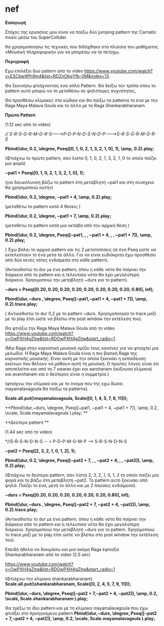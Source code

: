 # nef

**Εισαγωγή**

Στόχος της εργασίας μου είναι να παίξω δύο jumping pattern της Carnatic music μέσω του SuperCollider.

θα χρησιμοποιήσω τις τεχνικές που διδάχθηκα στα πλαίσια του μαθήματος «Μουσική πληροφορική» για να μπορέσω 
να το πετύχω.


**Περιγραφή**

Εχω επιλέξει δυο pattern απο το video 
https://www.youtube.com/watch?v=ESCbw9Ph9m4&list=RDZnObqYfb-0M&index=13. 

Θα ξεκινήσω φτιάχνοντας ενα απλό Pattern. Θα δείξω τον τρόπο οπου το pattern αυτό μπορώ να το μεταθέσω σε ψηλότερες συχνότητες,

Θα προσθέσω κλίμακες στο κώδικα  και θα παίξω τα patterns το ένα με την Raga Maya Malava Goula και το άλλο 
με τη Raga Shankarabharanam.

**Πρώτο Pattern**

(1.12 sec από το video)

*// S-R-S-G-R-M-G-R-S--->P-D-P-N-D-Ṡ-N-D-P--->Ṡ-Ṙ-Ṡ-Ġ-Ṙ-Ṁ-Ġ-Ṙ-Ṡ*

 **Pbind(\dur, 0.2, \degree, Pseq([0, 1, 0, 2, 1, 3, 2, 1, 0], 1), \amp, 0.2).play;**
 
 (Φτιάχνω το πρώτο pattern, σαν λίστα 0, 1, 0, 2, 1, 3, 2, 1, 0 το οποίο παίζει μια φορά)
 
**~pat1 = Pseq([0, 1, 0, 2, 1, 3, 2, 1, 0], 1);**

 (για διευκόλυνση βάζω το pattern στη μεταβλητή ~pat1 και στη συνέχεια θα χρησιμοποιώ αυτήν)
 
 **Pbind(\dur, 0.2, \degree, ~pat1 + 4, \amp, 0.2).play;**
 
(μεταθέτω το pattern κατά 4 θέσεις )

**Pbind(\dur, 0.2, \degree, ~pat1 + 7, \amp, 0.2).play;**

(μεταθέτω το pattern κατά μια οκτάβα από την αρχική θέση )

**Pbind(\dur, 0.2, \degree, Pseq([~pat1, \, \, ~pat1 + 4, \, \, ~pat1 + 7]), \amp, 0.2).play;**

( Έχω βάλει το αρχικό pattern και τις 2 μετατοπίσεις σε ένα Pseq ώστε να εκτελεστούν το ένα μετα το άλλο. 
 Για να είναι ευδιάκριτα έχω προσθέσει από δύο κενές νότες ενδιάμεσα στο κάθε pattern).
 
(Αντικαθιστώ το dur με ένα pattern, όπου η κάθε νότα θα παίρνει την διάρκεια από το pattern και η τελευταία νότα θα  έχει μεγαλύτερη διάρκεια. Χρησιμοποιώ την μεταβλητή ~durs για το pattern).

**~durs = Pseq([0.20, 0.20, 0.20, 0.20, 0.20,  0.20, 0.20, 0.20, 0.80], inf);**

**Pbind(\dur,~durs , \degree, Pseq([~pat1,~pat1 + 4, ~pat1 + 7]), \amp, 0.2).trace.play;**

( Aντικαθιστώ το dur 0,2 με το pattern ~durs. Χρησιμοποίησα το trace μαζί με το play έτσι ώστε να βλέπω στο post window την εκτέλεση του).  

Θα φτιάξω την Raga Maya Malava Goula από το video 
https://www.youtube.com/watch?v=OwPXH4gZitw&list=RDOwPXH4gZitw&start_radio=1.

(Μια Raga στην καρνατική μουσική ορίζει τους κανόνες για να φτιαχτεί μια μελωδία. Η Raga Maya Malava Goula  είναι η πιο βασική Raga της καρνατικής μουσικής. Είναι αυτή με την οποία  ξεκινάει η εκπαίδευση εκείνων που θέλουν να μάθουν αυτή τη μουσική. Ο πρώτος λόγος είναι ότι αποτελείται και από τα 7 swaras έχει  και aarohanam (αύξουσα κλίμακα) και avarohanam και ο δεύτερος είναι η συμμετρία.)

(φτιάχνω την κλίμακα και με το όνομα που της εχω δώσει mayamalavagoula θα παίξω τα patterns).

**Scale.all.put(\mayamalavagoula, Scale([0, 1, 4, 5, 7, 8, 11]));**

**Pbind(\dur,~durs, \degree, Pseq([~pat1, ~pat1 + 4, ~pat1 + 7]), \amp, 0.2,
	\scale, Scale.mayamalavagoula
).play; **



**Δεύτερο pattern **

(1.44 sec από το video)

*//Ṡ-Ṙ-Ṡ-N-D-N-Ṡ -- > P-D-P-M-G-M-P --> S-R-S-N-D-N-S

**~pat2 = Pseq([2, 3, 2, 1, 0, 1, 2], 1);**

**Pbind(\dur, 0.2, \degree, Pseq([~pat2 + 7, \, \, ~pat2 + 4, \, \, ~pat2]), \amp, 0.2).play;**

(Φτιάχνω το δεύτερο pattern, σαν λίστα 2, 3, 2, 1, 0, 1, 2 το οποίο παίζει μια φορά και το βάζω στη μεταβλητή ~pat2. Το pattern αυτό ξεκινάει από ψηλά. Παίζει το ένα, μετά το άλλο και με 2 παύσεις ενδιάμεσα).

**~durs = Pseq([0.20, 0.20, 0.20, 0.20,  0.20, 0.20, 0.80], inf);**

**Pbind(\dur,~durs , \degree, Pseq([~pat2 + 7, ~pat2 + 4,  ~pat2]), \amp, 0.2).trace.play;**

(Αντικαθιστώ το dur με ένα pattern, όπου η κάθε νότα θα παίρνει την διάρκεια από το pattern και η τελευταία νότα θα  έχει μεγαλύτερη διάρκεια. Χρησιμοποιώ την μεταβλητή ~durs για το pattern. Χρησιμοποιώ το trace μαζί με το play έτσι ώστε να βλέπω στο post window την εκτέλεση του).

Επειδή ήθελα να δοκιμάσω και  μια ακόμα Raga έφτιαξα Shankarabharanam από το video  (2.5 sec)

https://www.youtube.com/watch?v=OwPXH4gZitw&list=RDOwPXH4gZitw&start_radio=1

(Φτιάχνω την κλίμακα shankarabharanam)
**Scale.all.put(\shankarabharanam, Scale([0, 2, 4, 5, 7, 9, 11]));**

**Pbind(\dur,~durs, \degree, Pseq([~pat2 + 7,~pat2 + 4, ~pat2]), \amp, 0.2,
	\scale, Scale.shankarabharanam
).play;**

Θα τρέξω το ίδιο pattern και με τη κλίμακα mayamalavagoula που έχω φτιάξει στο προηγούμενο pattern
**Pbind(\dur,~durs, \degree, Pseq([~pat2 + 7,~pat2 + 4, ~pat2]), \amp, 0.2,
	\scale, Scale.mayamalavagoula
).play;**





